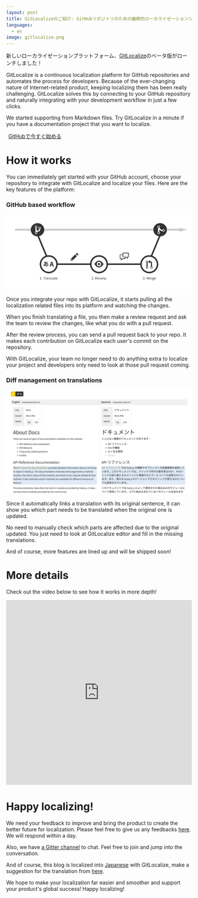 ```yaml
---
layout: post
title: GitLocalizeのご紹介: GitHubリポジトリのための継続的ローカライゼーションツール
languages:
  - en
image: gitlocalize.png
---
```


新しいローカライゼーションプラットフォーム、[GitLocalize](https://gitlocalize.com)のベータ版がローンチしました！

GitLocalize is a continuous localization platform for GitHub repositories and automates the process for developers. Because of the ever-changing nature of Internet-related product, keeping localizing them has been really challenging. GitLocalize solves this by connecting to your GitHub repository and naturally integrating with your development workflow in just a few clicks.

We started supporting from Markdown files. Try GitLocalize in a minute if you have a documentation project that you want to localize.

<a class="btn btn-hero" href="https://gitlocalize.com/auth/github">
  <i class="fa fa-github"></i><span style="margin-left: 6px;">GitHubで今すぐ始める</span>
</a>

# How it works

You can immediately get started with your GitHub account, choose your repository to integrate with GitLocalize and localize your files. Here are the key features of the platform:

### GitHub based workflow

![GitHub based workflow](/img/flow.png)

Once you integrate your repo with GitLocalize, it starts pulling all the localization related files into its platform and watching the changes.

When you finish translating a file, you then make a review request and ask the team to review the changes, like what you do with a pull request.

After the review process, you can send a pull request back to your repo. It makes each contribution on GitLocalize each user's commit on the repository.

With GitLocalize, your team no longer need to do anything extra to localize your project and developers only need to look at those pull request coming.

### Diff management on translations

![Diff management](/img/diff_management.png)

Since it automatically links a translation with its original sentence, it can show you which part needs to be translated when the original one is updated.

No need to manually check which parts are affected due to the original updated. You just need to look at GitLocalize editor and fill in the missing translations.

And of course, more features are lined up and will be shipped soon!

# More details

Check out the video below to see how it works in more depth!

<iframe src="https://www.youtube.com/embed/b09LDukIJiU" frameborder="0" allowfullscreen style="width: 100%; height: 500px"></iframe>

# Happy localizing!

We need your feedback to improve and bring the product to create the better future for localization. Please feel free to give us any feedbacks [here](https://gitlocalize.com/inquiries/new). We will respond within a day.

Also, we have [a Gitter channel](https://gitter.im/gitlocalize/Lobby?utm_source=share-link&utm_medium=link&utm_campaign=share-link) to chat. Feel free to join and jump into the conversation.

And of course, this blog is localized into [Japanese](httpw://blog.gitlocalize.com/posts/ja/introducing-gitlocalize.html) with GitLocalize, make a suggestion for the translation from [here](https://gitlocalize.com/repo/78).

We hope to make your localization far easier and smoother and support your product's global success! Happy localizing!
